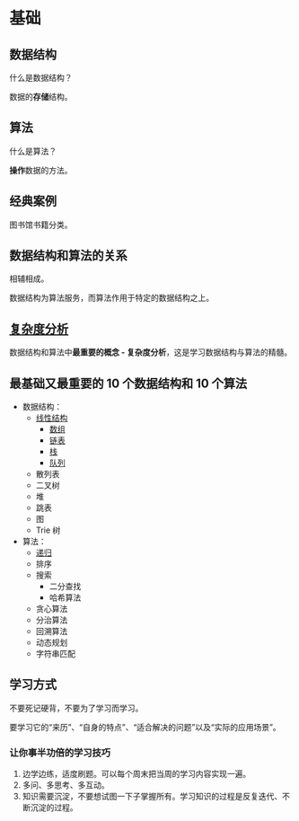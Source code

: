 # 基础

## 数据结构

什么是数据结构？

数据的**存储**结构。

## 算法

什么是算法？

**操作**数据的方法。

## 经典案例

图书馆书籍分类。

## 数据结构和算法的关系

相辅相成。

数据结构为算法服务，而算法作用于特定的数据结构之上。

## [复杂度分析](./analysis-of-algorithm.md)

数据结构和算法中**最重要的概念 - 复杂度分析**，这是学习数据结构与算法的精髓。

## 最基础又最重要的 10 个数据结构和 10 个算法

- 数据结构：
  - [线性结构](./list.md)
    - [数组](.array.md)
    - [链表](./linked-list.md)
    - [栈](./stack.md)
    - [队列](./queue.md)
  - 散列表
  - 二叉树
  - 堆
  - 跳表
  - 图
  - Trie 树
- 算法：
  - [递归](./recursion.md)
  - 排序
  - 搜索
    - 二分查找
    - 哈希算法
  - 贪心算法
  - 分治算法
  - 回溯算法
  - 动态规划
  - 字符串匹配

## 学习方式

不要死记硬背，不要为了学习而学习。

要学习它的“来历”、“自身的特点”、“适合解决的问题”以及“实际的应用场景”。

### 让你事半功倍的学习技巧

1. 边学边练，适度刷题。可以每个周末把当周的学习内容实现一遍。
2. 多问、多思考、多互动。
3. 知识需要沉淀，不要想试图一下子掌握所有。学习知识的过程是反复迭代、不断沉淀的过程。
